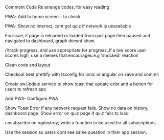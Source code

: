 Comment Code
Re arrange codes, for easy reading


PWA- Add to home screen - to check

PWA- Show no internet, cant get quiz if network is unavailable


Fix issue, if page is reloaded or loaded from quiz page then paused and navigated to dashboard, graph doesnt show.


  //track progress, and use appropriate for progress..if a low score user scores high, use a memes that encourages.e.g 'shocked' reaction

Clean code and layout

Checkout best prettify with tsconfig for ionic or angular on save and commit


Create swUpdate service to show toast that update exist and a button for users to refresh app

Add PWA- Configure PWA




Show Toast Error if any network request fails.
Show no data on history, dashboard page. Show error on quiz page if quiz fails to load


unsubscribe on ngdestroy; write a  function to be used for all subscriptions

Use the session so users dont see same question in thier app session.






